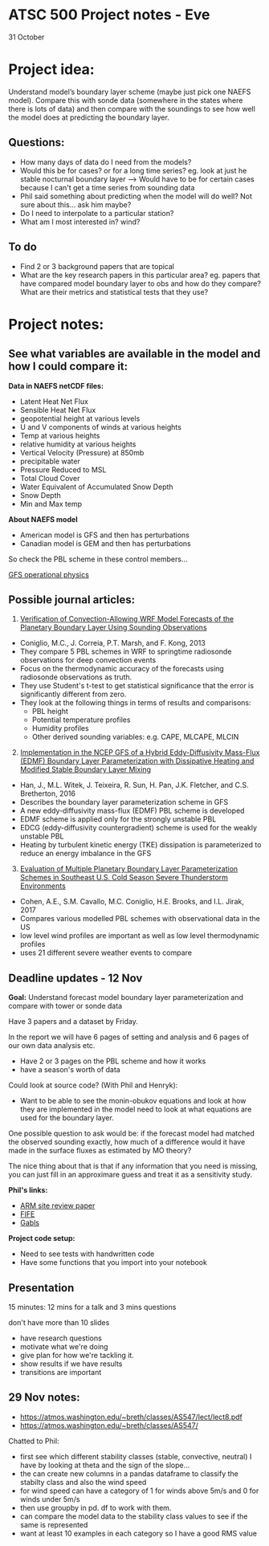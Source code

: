 # ATSC 500 Project notes - Eve

31 October


# Project idea:
Understand model’s boundary layer scheme (maybe just pick one NAEFS model).
Compare this with sonde data (somewhere in the states where there is lots of data) and then compare with the soundings to see how well the model does at predicting the boundary layer.


## Questions:
- How many days of data do I need from the models?
- Would this be for cases? or for a long time series? eg. look at just he stable nocturnal boundary layer
  --> Would have to be for certain cases because I can't get a time series from sounding data
- Phil said something about predicting when the model will do well? Not sure about this… ask him maybe?
- Do I need to interpolate to a particular station?
- What am I most interested in? wind? 


## To do 
- Find 2 or 3 background papers that are topical 
- What are the key research papers in this particular area?
  eg. papers that have compared model boundary layer to obs and how do they compare? What are their metrics and statistical tests that they use?




# Project notes:

## See what variables are available in the model and how I could compare it:

**Data in NAEFS netCDF files:**

- Latent Heat Net Flux
- Sensible Heat Net Flux
- geopotential height at various levels
- U and V components of winds at various heights
- Temp at various heights
- relative humidity at various heights
- Vertical Velocity (Pressure) at 850mb
- precipitable water
- Pressure Reduced to MSL
- Total Cloud Cover
- Water Equivalent of Accumulated Snow Depth
- Snow Depth
- Min and Max temp


**About NAEFS model**

- American model is GFS and then has perturbations
- Canadian model is GEM and then has perturbations

So check the PBL scheme in these control members...

[GFS operational physics](https://dtcenter.org/GMTB/gfs_phys_doc_dev/group___p_b_l.html)



## Possible journal articles:
1. [Verification of Convection-Allowing WRF Model Forecasts of the Planetary Boundary Layer Using Sounding Observations](https://journals.ametsoc.org/doi/full/10.1175/WAF-D-12-00103.1)
  - Coniglio, M.C., J. Correia, P.T. Marsh, and F. Kong, 2013
  - They compare 5 PBL schemes in WRF to springtime radiosonde observations for deep convection events
  - Focus on the thermodynamic accuracy of the forecasts using radiosonde observations as truth.
  - They use Student's t-test to get statistical significance that the error is significantly different from zero. 
  - They look at the following things in terms of results and comparisons:
      * PBL height
      * Potential temperature profiles
      * Humidity profiles
      * Other derived sounding variables: e.g. CAPE, MLCAPE, MLCIN

2. [Implementation in the NCEP GFS of a Hybrid Eddy-Diffusivity Mass-Flux (EDMF) Boundary Layer Parameterization with Dissipative Heating and Modified Stable Boundary Layer Mixing](https://journals.ametsoc.org/doi/10.1175/WAF-D-15-0053.1?mobileUi=0)
  - Han, J., M.L. Witek, J. Teixeira, R. Sun, H. Pan, J.K. Fletcher, and C.S. Bretherton, 2016
  - Describes the boundary layer parameterization scheme in GFS
  - A new eddy-diffusivity mass-flux (EDMF) PBL scheme is developed
  -  EDMF scheme is applied only for the strongly unstable PBL
  - EDCG (eddy-diffusivity countergradient) scheme is used for the weakly unstable PBL
  - Heating by turbulent kinetic energy (TKE) dissipation is parameterized to reduce an energy imbalance in the GFS

  3. [Evaluation of Multiple Planetary Boundary Layer Parameterization Schemes in Southeast U.S. Cold Season Severe Thunderstorm Environments](https://journals.ametsoc.org/doi/full/10.1175/WAF-D-16-0193.1)
  - Cohen, A.E., S.M. Cavallo, M.C. Coniglio, H.E. Brooks, and I.L. Jirak, 2017
  - Compares various modelled PBL schemes with observational data in the US
  - low level wind profiles are important as well as low level thermodynamic profiles
  - uses 21 different severe weather events to compare

## Deadline updates - 12 Nov

**Goal:** Understand forecast model boundary layer parameterization and compare with tower or sonde data

Have 3 papers and a dataset by Friday. 


In the report we will have 6 pages of setting and analysis and 6 pages of our own data analysis etc. 
- Have 2 or 3 pages on the PBL scheme and how it works 
- have a season's worth of data



Could look at source code? (With Phil and Henryk):

- Want to be able to see the monin-obukov equations and look at how they are implemented in the model
need to look at what equations are used for the boundary layer.


One possible question to ask would be:  if the forecast model had matched the observed sounding exactly, how much of a difference would it have made in the surface fluxes as estimated by MO theory?

The nice thing about that is that if any information that you need is missing, you can just fill in an approximare guess and treat it as a sensitivity study.


**Phil's links:**

  - [ARM site review paper](https://journals.ametsoc.org/doi/pdf/10.1175/AMSMONOGRAPHS-D-16-0004.1)
  - [FIFE](https://daac.ornl.gov/FIFE/guides/lidar_height_data.html)
  - [Gabls](https://link.springer.com/article/10.1007/s10546-014-9919-1)


**Project code setup:**

- Need to see tests with handwritten code
- Have some functions that you import into your notebook


## Presentation

15 minutes: 12 mins for a talk and 3 mins questions

don't have more than 10 slides

- have research questions
- motivate what we're doing
- give plan for how we're tackling it. 
- show results if we have results
- transitions are important


## 29 Nov notes: 

- https://atmos.washington.edu/~breth/classes/AS547/lect/lect8.pdf
- https://atmos.washington.edu/~breth/classes/AS547/

Chatted to Phil:

- first see which different stability classes (stable, convective, neutral) I have by looking at theta and the sign of the slope...
- the can create new columns in a pandas dataframe to classify the stabilty class and also the wind speed
- for wind speed can have a category of 1 for winds above 5m/s and 0 for winds under 5m/s
- then use groupby in pd. df to work with them. 
- can compare the model data to the stability class values to see if the same is represented
- want at least 10 examples in each category so I have a good RMS value